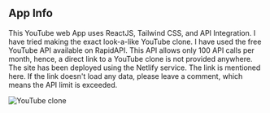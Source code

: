 ## App Info
This YouTube web App uses ReactJS, Tailwind CSS, and API Integration. I have tried making the exact look-a-like YouTube clone.
I have used the free YouTube API available on RapidAPI. This API allows only 100 API calls per month, hence, a direct link to a YouTube clone is not provided anywhere. 
The site has been deployed using the Netlify service. The link is mentioned here. If the link doesn't load any data, please leave a comment, which means the API limit is exceeded.

![YouTube clone](https://imgur.com/0VhXX96.png)
